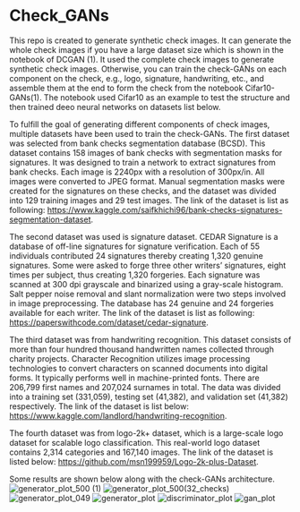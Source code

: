 # Check_GANs
This repo is created to generate synthetic check images. It can generate the whole check images if you have a large dataset size which is shown in the notebook of DCGAN (1). It used the complete check images to generate synthetic check images.
Otherwise, you can train the check-GANs on each component on the check, e.g., logo, signature, handwriting, etc., and assemble them at the end to form the check from the notebook Cifar10-GANs(1). The notebook used Cifar10 as an example to test the structure and then trained deeo neural networks on datasets list below. 


To fulfill the goal of generating different components of check images, multiple datasets have been used to train the check-GANs. The first dataset was selected from bank checks segmentation database (BCSD). This dataset contains 158 images of bank checks with segmentation masks for signatures. It was designed to train a network to extract signatures from bank checks. Each image is 2240px with a resolution of 300px/in. All images were converted to JPEG format. Manual segmentation masks were created for the signatures on these checks, and the dataset was divided into 129 training images and 29 test images. The link of the dataset is list as following: https://www.kaggle.com/saifkhichi96/bank-checks-signatures-segmentation-dataset.


The second dataset was used is signature dataset. CEDAR Signature is a database of off-line signatures for signature verification. Each of 55 individuals contributed 24 signatures thereby creating 1,320 genuine signatures. Some were asked to forge three other writers’ signatures, eight times per subject, thus creating 1,320 forgeries. Each signature was scanned at 300 dpi grayscale and binarized using a gray-scale histogram. Salt pepper noise removal and slant normalization were two steps involved in image preprocessing. The database has 24 genuine and 24 forgeries available for each writer. The link of the dataset is list as following: https://paperswithcode.com/dataset/cedar-signature.

The third dataset was from handwriting recognition. This dataset consists of more than four hundred thousand handwritten names collected through charity projects. Character Recognition utilizes image processing technologies to convert characters on scanned documents into digital forms. It typically performs well in machine-printed fonts. There are 206,799 first names and 207,024 surnames in total. The data was divided into a training set (331,059), testing set (41,382), and validation set (41,382) respectively. The link of the dataset is list below: https://www.kaggle.com/landlord/handwriting-recognition.


The fourth dataset was from logo-2k+ dataset, which is a large-scale logo dataset for scalable logo classification. This real-world logo dataset contains 2,314 categories and 167,140 images. The link of the dataset is listed below: https://github.com/msn199959/Logo-2k-plus-Dataset.



Some results are shown below along with the check-GANs architecture. 
![generator_plot_500 (1)](https://user-images.githubusercontent.com/62029679/152683304-fb212b96-2b9a-4600-92ec-342d9c5abb7c.png)
![generator_plot_500(32_checks)](https://user-images.githubusercontent.com/62029679/152683310-2eb88f97-15f3-40af-8574-69136ff0c54d.png)
![generator_plot_049](https://user-images.githubusercontent.com/62029679/152683386-1e431459-8e84-4f15-ba02-1c1bdb055b0c.png)
![generator_plot](https://user-images.githubusercontent.com/62029679/152683427-cb0f739d-472a-44c5-b4a5-c4aef30b989b.png)
![discriminator_plot](https://user-images.githubusercontent.com/62029679/152683436-645fadc5-6c72-4da1-8331-272659590fa2.png)
![gan_plot](https://user-images.githubusercontent.com/62029679/152683438-c0b06d31-b673-4a57-a63e-e1a054047d61.png)

